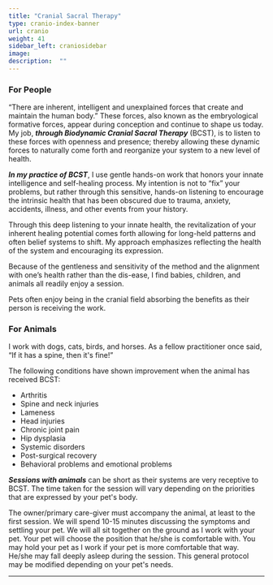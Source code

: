 ```yaml
---
title: "Cranial Sacral Therapy"
type: cranio-index-banner
url: cranio
weight: 41
sidebar_left: craniosidebar
image: 
description:  ""
---
```

### For People

“There are inherent, intelligent and unexplained forces that create and maintain the human body.” These forces, also known as the embryological formative forces, appear during conception and continue to shape us today. My job, **_through Biodynamic Cranial Sacral Therapy_** (BCST), is to listen to these forces with openness and presence; thereby allowing these dynamic forces to naturally come forth and reorganize your system to a new level of health.

**_In my practice of BCST_**, I use gentle hands-on work that honors your innate intelligence and self-healing process. My intention is not to “fix” your problems, but rather through this sensitive, hands-on listening to encourage the intrinsic health that has been obscured due to trauma, anxiety, accidents, illness, and other events from your history.

Through this deep listening to your innate health, the revitalization of your inherent healing potential comes forth allowing for long-held patterns and often belief systems to shift. My approach emphasizes reflecting the health of the system and encouraging its expression.

Because of the gentleness and sensitivity of the method and the alignment with one’s health rather than the dis-ease, I find babies, children, and animals all readily enjoy a session.

Pets often enjoy being in the cranial field absorbing the benefits as their person is receiving the work.

### For Animals

I work with dogs, cats, birds, and horses. As a fellow practitioner once said, “If it has a spine, then it's fine!”

The following conditions have shown improvement when the animal has received BCST:

- Arthritis
- Spine and neck injuries
- Lameness
- Head injuries
- Chronic joint pain
- Hip dysplasia
- Systemic disorders
- Post-surgical recovery
- Behavioral problems and emotional problems

**_Sessions with animals_** can be short as their systems are very receptive to BCST. The time taken for the session will vary depending on the priorities that are expressed by your pet's body.

The owner/primary care-giver must accompany the animal, at least to the first session. We will spend 10-15 minutes discussing the symptoms and settling your pet. We will all sit together on the ground as I work with your pet. Your pet will choose the position that he/she is comfortable with. You may hold your pet as I work if your pet is more comfortable that way. He/she may fall deeply asleep during the session. This general protocol may be modified depending on your pet's needs.

---